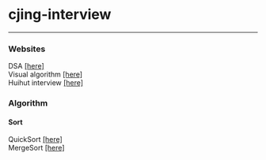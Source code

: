 # cjing-interview
 ---------

### Websites
DSA <a href ="https://www.programiz.com/dsa/stack">[here]</a>  
Visual algorithm <a href ="https://visualgo.net/zh">[here]</a>  
Huihut interview <a href ="https://github.com/huihut/interview#algorithm">[here]</a>  

### Algorithm
#### Sort
QuickSort <a href ="https://github.com/maoxiezhao/cjing-interview/blob/main/src/algorithm/sort/quickSort.h">[here]</a>  
MergeSort <a href ="https://github.com/maoxiezhao/cjing-interview/blob/main/src/algorithm/sort/mergeSort.h">[here]</a>  